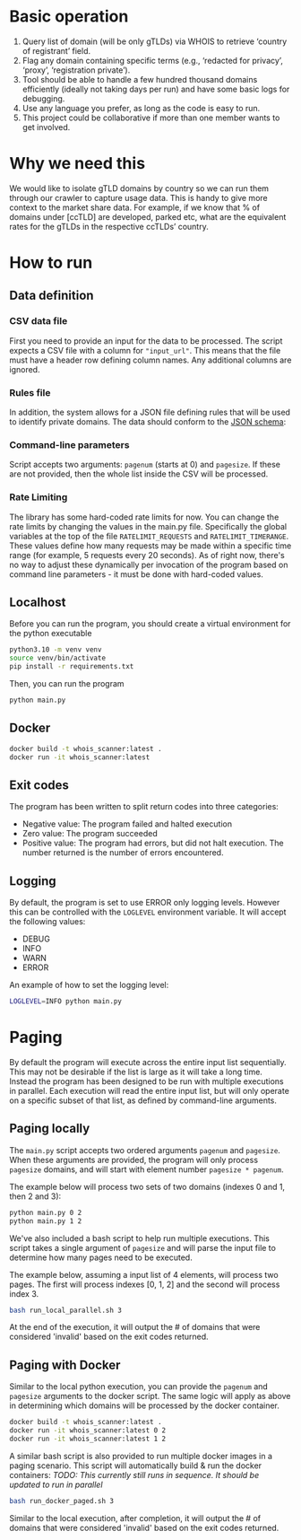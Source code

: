 # Basic operation
1. Query list of domain (will be only gTLDs) via WHOIS to retrieve ‘country of registrant’ field. 
1. Flag any domain containing specific terms (e.g., ‘redacted for privacy’, ‘proxy’, ‘registration private’).
1. Tool should be able to handle a few hundred thousand domains efficiently (ideally not taking days per run) and have some basic logs for debugging.
1. Use any language you prefer, as long as the code is easy to run.
1. This project could be collaborative if more than one member wants to get involved. 

# Why we need this
We would like to isolate gTLD domains by country so we can run them through our crawler to capture usage data.  This is handy to give more context to the market share data. For example, if we know that % of domains under [ccTLD] are developed, parked etc, what are the equivalent rates for the gTLDs in the respective ccTLDs’ country.

# How to run
## Data definition
### CSV data file
First you need to provide an input for the data to be processed.
The script expects a CSV file with a column for `"input_url"`. This means that the file must have a header row defining column names. Any additional columns are ignored.

### Rules file
In addition, the system allows for a JSON file defining rules that will be used to identify private domains.
The data should conform to the [JSON schema](./rules.schema.json):

### Command-line parameters
Script accepts two arguments: `pagenum` (starts at 0) and `pagesize`. If these are not provided, then the whole list inside the CSV will be processed.

### Rate Limiting
The library has some hard-coded rate limits for now. You can change the rate limits by changing the values in the main.py file.
Specifically the global variables at the top of the file `RATELIMIT_REQUESTS` and `RATELIMIT_TIMERANGE`.
These values define how many requests may be made within a specific time range (for example, 5 requests every 20 seconds).
As of right now, there's no way to adjust these dynamically per invocation of the program based on command line parameters - it must be done with hard-coded values.

## Localhost
Before you can run the program, you should create a virtual environment for the python executable
```bash
python3.10 -m venv venv
source venv/bin/activate
pip install -r requirements.txt
```

Then, you can run the program
```bash
python main.py
```

## Docker
```bash
docker build -t whois_scanner:latest .
docker run -it whois_scanner:latest
```

## Exit codes
The program has been written to split return codes into three categories:
* Negative value: The program failed and halted execution
* Zero value: The program succeeded
* Positive value: The program had errors, but did not halt execution. The number returned is the number of errors encountered.

## Logging
By default, the program is set to use ERROR only logging levels. However this can be controlled with the `LOGLEVEL` environment variable. It will accept the following values:
* DEBUG
* INFO
* WARN
* ERROR

An example of how to set the logging level:
```bash
LOGLEVEL=INFO python main.py
```

# Paging
By default the program will execute across the entire input list sequentially. This may not be desirable if the list is large as it will take a long time. Instead the program has been designed to be run with multiple executions in parallel. Each execution will read the entire input list, but will only operate on a specific subset of that list, as defined by command-line arguments.

## Paging locally
The `main.py` script accepts two ordered arguments `pagenum` and `pagesize`. When these arguments are provided, the program will only process `pagesize` domains, and will start with element number `pagesize * pagenum`.

The example below will process two sets of two domains (indexes 0 and 1, then 2 and 3):
```bash
python main.py 0 2
python main.py 1 2
```

We've also included a bash script to help run multiple executions. This script takes a single argument of `pagesize` and will parse the input file to determine how many pages need to be executed.

The example below, assuming a input list of 4 elements, will process two pages. The first will process indexes [0, 1, 2] and the second will process index 3.
```bash
bash run_local_parallel.sh 3
```

At the end of the execution, it will output the # of domains that were considered 'invalid' based on the exit codes returned.

## Paging with Docker
Similar to the local python execution, you can provide the `pagenum` and `pagesize` arguments to the docker script. The same logic will apply as above in determining which domains will be processed by the docker container.

```bash
docker build -t whois_scanner:latest .
docker run -it whois_scanner:latest 0 2
docker run -it whois_scanner:latest 1 2
```

A similar bash script is also provided to run multiple docker images in a paging scenario. This script will automatically build & run the docker containers:
*TODO: This currently still runs in sequence. It should be updated to run in parallel*
```bash
bash run_docker_paged.sh 3
```

Similar to the local execution, after completion, it will output the # of domains that were considered 'invalid' based on the exit codes returned.
